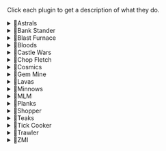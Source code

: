 Click each plugin to get a description of what they do.

<details>
  <summary>💛Astrals</summary>
  
***
  
Requirements:
```
* 40 Runecrafting
* 70 Magic
* Lunar Diplomacy quest
* Rune pouch
* Essence pouches
* Dust battlestaff or equivalent equipment
* Various runes
* Stamina potions (1)
* Food
* Pure or daeyalt essence
```

Functionality:
```
Crafts astral runes on Moonclan island.
Runs to the altar and teleports back. 
Supports staminas and food.
Supports daeyalt essence.
```  

Setup: [Link to Astrals setup guide](https://github.com/Elli-tt/el-plugins/wiki/astrals:-setup-guide)
```
This plugin has a setup guide, click the above link to access it.
```  

***
  
</details>


<details>
  <summary>💛Bank Stander</summary>
  
***
  
Requirements:
```
* Various
```

Functionality:
```
Has six main modes:
-Use item (performs a single action on everything in the inventory)
Use item withdraws 28 items. Example use: Herb cleaning.
-Use item on item (combines an item in the invent with another)
Use item on item withdraws 14 of each item. Example use: Potion making.
-Use tool on item (uses a tool on items in the inventory)
Use tool on item withdraws 1 tool and 27 of an item. Example use: Fletching bows.
-Use item on object (uses an item on an object)
Use this for any furnace, fire, range, anvil activities. Example use: Making platebodies.
-Cast spell (casts a spell)
Use this for enchanting bolts and humidify.
-Cast spell on item (casts spell on an item in the inventory)
Plank make, High Alch, Superheat, Bake Pie, Enchant Jewellery.
```  

Setup: [Link to Bankstander setup guide](https://github.com/Elli-tt/el-plugins/wiki/bankstander:-setup-guide)
```
This plugin has a setup guide, click the above link to access it.
You can also use !bankstander for a quick guide on the discord.
```  

***
  
</details>

<details>
  <summary>💛Blast Furnace</summary>
  
***
  
Requirements:
```
* Started The Giant Dwarf quest
* 60 Smithing
* Ice gloves
* Coins
* Gold ore
* Stamina (1) (Optional)
```

Functionality:
```
Uses the blast furnace to smelt gold bars.
No other methods currently supported.
```  

***
  
</details>

<details>
  <summary>💛Bloods</summary>
  
***
  
Requirements:
```
* 77 Runecrafting
* (Optional) 90 Runecrafting
* 73 Agility
* 100% Arceuus favour
```

Functionality:
```
Crafts blood or soul runes at the Arceuus essence mine.
Uses the agility shortcut on the way back.
```  

***
  
</details>

<details>
  <summary>💛Castle Wars</summary>
  
***
  
Requirements:
```
* No requirements
```

Functionality:
```
AFKs in Castle Wars games.
Set which portal you would like to join and press run.
Use this on two accounts to get guaranteed draws.
```  

***
  
</details>

<details>
  <summary>💛Chop Fletch</summary>
  
***
  
Requirements:
```
* Axe
* Knife
```

Functionality:
```
Chops various trees for logs.
Fletches those logs into items.
``` 

***
   
</details>

<details>
  <summary>💛Cosmics</summary>
  
***
  
Requirements:
```
* 27 Runecrafting
* Access to fairy rings
* Ardougne cloak 1+
* Rings of duelling
* Essence
```

Functionality:
```
Crafts cosmic runes at the cosmic altar.
Teleports to Ardougne monastery and runs to the fairy ring.
Takes the fairy ring to Zanaris.
Teleports from the altar to Castle wars using rings of duelling.
``` 

***
   
</details>

<details>
  <summary>💛Gem Mine</summary>
  
***
  
Requirements:
```
* Pickaxe equipped
* Hard Karamja Diary
```

Functionality:
```
Mines gem rocks underneath Shilo Village.
Deposits gems in the diary bank chest.
```  

***

</details>

<details>
  <summary>💛Lavas</summary>
  
***
  
Requirements:
```
* 23 Runecrafting
* 82 Magic
* Rune pouch
* Pure or daeyalt essence
* Earth runes
* Rings of duelling
```

Functionality:
```
Crafts lavas at the fire altar.
Uses magic imbue and NPC contact.
Banks at Castle wars.
``` 

***
   
</details>

<details>
  <summary>💛Minnows</summary>
  
***
  
Requirements:
```
* 82 Fishing
* Full angler outfit
```

Functionality:
```
Catches minnows on the fishing platform.
``` 

***
   
</details>

<details>
  <summary>💛MLM</summary>
  
***
  
Requirements:
```
* 30 Mining
```

Functionality:
```
Mines, deposits and banks at MLM.
Supports lower level, diary area and upper level.
Does not currently support repairing wheel.
```  

***
  
</details>

<details>
  <summary>💛Planks</summary>
  
***
  
Requirements:
```
* POH with a demon butler
* Bell-pull
* Coins
* Teleport runes
* Logs
```

Functionality:
```
Start on a PVP world next to the Camelot Castle bank chest.
Teleports to POH and uses butler to make planks.
IMPORTANT: Ensure your private chat is off.
```  

Setup: [Link to Planks setup guide](https://github.com/Elli-tt/el-plugins/wiki/planks:-setup-guide)
```
This plugin has a setup guide, click the above link to access it.
```  

***
  
</details>

<details>
  <summary>💛Shopper</summary>
 
***
   
Requirements:
```
* Coins
```

Functionality:
```
Buys items from various shops.
Either banks or opens packs when the inventory is full.
```

List of Supported Shops:
<details><summary>Shopping List:</summary>
Here is a list of all the items that can be purchased.
     
## Charter Ships
    - Port Phasmatys
    - Corsair Cove
    - Catherby
    - Port Khazard

    Pineapples
    Sand
    Seaweed
    Soda Ash
    Slime

## Falador
    Bagged Plant 1

## Blast Furnace
    Gold Ore
    Iron Ore
    Silver Ore
    Coal

## Edgeville
    Slayer Gem
    Arrowhead Pack

## Farm Shop
    Bucket Pack

## Fishing Shop
    Feather
    Feather Pack

## Grand Tree
    Chocolate Bar
    Chocolate Dust

## RFD Chest
    Grapes
    Chocolate Bar
    Butter
    Jug
    Jug Packs

## Baba Yaga
    Astrals

## Mage Bank
    Nature Runes
    Law Runes
    Cosmic Runes

## Magic Guild
    Nature Runes
    Law Runes
    Death Runes
    Blood Runes
    Battlestaves

## Crafting Store
    Needle
    Thread

## Aubury
    Chaos Rune
    Death Rune
    Body Rune
    Fire Pack
    Water Pack
    Air Pack
    Earth Pack
    Mind Pack
    Chaos Pack

## Warrior Guild Food Shop
    Pizza
    Potato
    Stew

## Port Sarim Runes
    Chaos Rune
    Death Rune
</details>

```
Open up the shopping list above.
```

***

</details>

<details>
  <summary>💛Teaks</summary>
  
***
  
Requirements:
```
* Bone Voyage quest
* 35 Farming
* 70 Agility
* Fully grown trees in the patches
* Bank fully restored in the camp
```

Functionality:
```
Cuts your teak or mahogany trees on fossil island.
Banks or drops the logs gained.
Picks up bird's nests.
``` 

***
   
</details>

<details>
<summary>💛Tick Cooker</summary>

***
    
Requirements:
```
* 1 Cooking (Higher recommended)
* Tai Bwo Wannai quest
```

Functionality:
```
1 tick cooks karambwans for you. Works are various locations including Rogues' Den.
```

***
    
</details>

<details>
<summary>💛Trawler</summary>

***
    
Requirements:
```
* 15 Fishing
* Swamp paste
* Bailing bucket (optional)
```

Functionality:
```
Completes the fishing trawler for you.
Optional save paste mode for low levels.
This will decrease fish yield but not chance at outfit piece.
```

***
    
</details>

<details>
  <summary>💛ZMI</summary>
  
***
  
Requirements:
```
* 50 Runecrafting
* 71 Magic
* Lunar Diplomacy quest
* Small, medium and large essence pouches
* Pure, rune or daeyalt essence
* Food
* Stamina potions (1)
* Various rune and stave combinations
* Rune pouch
```

Functionality:
```
Crafts runes at the Ourania altar.
Supports staminas and eating.
Supports daeyalt essence.
Supports dropping runes. (unstable)
```  

Setup: [Link to ZMI setup guide](https://github.com/Elli-tt/el-plugins/wiki/ouraniaaltar:-setup-guide)
```
This plugin has a setup guide, click the above link to access it.
```  

***
  
</details>